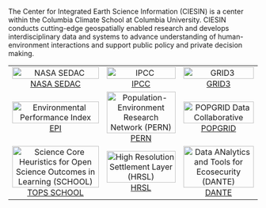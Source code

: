 The Center for Integrated Earth Science Information (CIESIN) is a center within the Columbia Climate School at Columbia University. CIESIN conducts cutting-edge geospatially enabled research and develops interdisciplinary data and systems to advance understanding of human-environment interactions and support public policy and private decision making.

<table>
  <tr>
    <td align="center" style="width:'33%'">
      <img src="https://ciesin.climate.columbia.edu/sites/default/files/styles/cu_crop/public/content/25-sedac-logo-sm.png?itok=O3Ny6k2a" alt="NASA SEDAC" width="100%"><br>
      <a href="https://sedac.ciesin.columbia.edu/">NASA SEDAC</a>
    </td>
    <td align="center" style="width:'33%'">
      <img src="https://ciesin.climate.columbia.edu/sites/default/files/styles/cu_crop/public/content/ipcc-logo-sm.png?itok=uftDHEH-" alt="IPCC" width="100%"><br>
      <a href="https://sedac.ciesin.columbia.edu/ddc/">IPCC</a>
    </td>
    <td align="center" style="width:'33%'">
      <img src="https://ciesin.climate.columbia.edu/sites/default/files/styles/cu_crop/public/content/grid3-logo-sm.png?itok=EaDIZXio" alt="GRID3" width="100%"><br>
      <a href="https://grid3.org/">GRID3</a>
    </td>
  </tr>
  <tr>
    <td align="center" style="width:'33%'">
      <img src="https://ciesin.climate.columbia.edu/sites/default/files/styles/cu_crop/public/content/epi-sm.png?itok=9t8n44DX" alt="Environmental Performance Index" width="100%"><br>
      <a href="https://epi.yale.edu/">EPI</a>
    </td>
    <td align="center" style="width:'33%'">
      <img src="https://ciesin.climate.columbia.edu/sites/default/files/styles/cu_crop/public/content/pern-logo-sm.png?itok=BiX_vwo2" alt="Population-Environment Research Network (PERN)" width="100%"><br>
      <a href="https://www.populationenvironmentresearch.org/">PERN</a>
    </td>
    <td align="center" style="width:'33%'">
      <img src="https://ciesin.climate.columbia.edu/sites/default/files/styles/cu_crop/public/content/popgrid-logo-sm.png?itok=eBIZnsIa" alt="POPGRID Data Collaborative" width="100%"><br>
      <a href="https://popgrid.org/">POPGRID</a>
    </td>
  </tr>
  <tr>
    <td align="center" style="width:'33%'">
      <img src="https://ciesin.climate.columbia.edu/sites/default/files/styles/cu_crop/public/content/tops-sm.png?itok=vZJVhldj" alt="Science Core Heuristics for Open Science Outcomes in Learning (SCHOOL)" width="100%"><br>
      <a href="https://nasa.github.io/Transform-to-Open-Science/">TOPS SCHOOL</a>
    </td>
    <td align="center" style="width:'33%'">
      <img src="https://ciesin.climate.columbia.edu/sites/default/files/styles/cu_crop/public/content/hrsl-sm.jpg?itok=kryJK9rW" alt="High Resolution Settlement Layer (HRSL)" width="100%"><br>
      <a href="https://dataforgood.facebook.com/dfg/tools/high-resolution-population-density-maps">HRSL</a>
    </td>
    <td align="center" style="width:'33%'">
      <img src="https://ciesin.climate.columbia.edu/sites/default/files/styles/cu_crop/public/content/dante-sm.png?itok=W-Foodml" alt="Data ANalytics and Tools for Ecosecurity (DANTE)" width="100%"><br>
      <a href="https://www.dante-project.org/">DANTE</a>
    </td>
  </tr>
</table>
